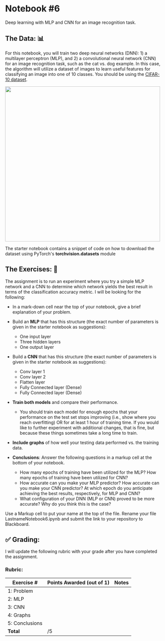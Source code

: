 # Notebook \#6
Deep learning with MLP and CNN for an image recognition task. 

## The Data: 📊

For this notebook, you will train two deep neural networks (DNN): 1) a multilayer perceptron (MLP), and 2) a convolutional neural network (CNN) for an image recognition task, such as the cat vs. dog example. In this case, the algorithm will utilize a dataset of images to learn useful features for classifying an image into one of 10 classes. You should be using the [CIFAR-10 dataset](https://www.cs.toronto.edu/~kriz/cifar.html).

<div>
<img src="https://analytics.drake.edu/~reza/teaching_hidden/cs167_fall23/notes/images/cifar-10-sprite.png" width=500/>
</div>

The starter notebook contains a snippet of code on how to download the dataset using PyTorch's __torchvision.datasets__ module

## The Exercises: 💪
The assignment is to run an experiment where you try a simple MLP network and a CNN to determine which network yields the best result in terms of the classification accuracy metric. I will be looking for the following:

- In a mark-down cell near the top of your notebook, give a brief explanation of your problem.  
- Build an **MLP** that has this structure (the exact number of parameters is given in the starter notebook as suggestions):
  - One input layer 
  - Three hidden layers
  - One output layer
- Build a **CNN** that has this structure (the exact number of parameters is given in the starter notebook as suggestions):
  - Conv layer 1
  - Conv layer 2
  - Flatten layer
  - Fully Connected layer (Dense)
  - Fully Connected layer (Dense)

- **Train both models** and compare their performance.    
    - You should train each model for enough epochs that your performance on the test set stops improving (i.e., show where you reach overfitting)  OR for at least 1 hour of training time. If you would like to further experiment with additional changes, that is fine, but because these things sometimes take a long time to train.

- **Include graphs** of how well your testing data performed vs. the training data.
- **Conclusions**: Answer the following questions in a markup cell at the bottom of your notebook.
    - How many epochs of training have been utilized for the MLP? How many epochs of training have been utilized for CNN?
    - How accurate can you make your MLP predictor? How accurate can you make your CNN predictor? At which epoch do you anticipate achieving the best results, respectively, for MLP and CNN?
    - What configuration of your DNN (MLP or CNN) proved to be more accurate? Why do you think this is the case?

Use a Markup cell to put your name at the top of the file. Rename your file LastnameNotebook6.ipynb and submit the link to your repository to Blackboard.

## :white_check_mark: Grading: 
I will update the following rubric with your grade after you have completed the assignment.
### Rubric:
| Exercise #  | Points Awarded (out of 1)  | Notes |
| --------- | ------------------- | --------- |
| 1: Problem       |        |                 |
| 2: MLP           |        |                 | 
| 3: CNN           |        |                 |
| 4: Graphs        |        |                 | 
| 5: Conclusions   |        |                 |
| <b>Total         |     /5 | </b>            |

